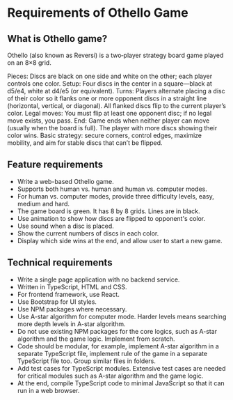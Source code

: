 # Requirements of Othello Game

## What is Othello game?

Othello (also known as Reversi) is a two‑player strategy board game played on an 8×8 grid.

Pieces: Discs are black on one side and white on the other; each player controls one color.
Setup: Four discs in the center in a square—black at d5/e4, white at d4/e5 (or equivalent).
Turns: Players alternate placing a disc of their color so it flanks one or more opponent discs in a straight line (horizontal, vertical, or diagonal). All flanked discs flip to the current player’s color.
Legal moves: You must flip at least one opponent disc; if no legal move exists, you pass.
End: Game ends when neither player can move (usually when the board is full). The player with more discs showing their color wins.
Basic strategy: secure corners, control edges, maximize mobility, and aim for stable discs that can’t be flipped.

## Feature requirements

* Write a web-based Othello game.
* Supports both human vs. human and human vs. computer modes.
* For human vs. computer modes, provide three difficulty levels, easy, medium and hard.
* The game board is green. It has 8 by 8 grids. Lines are in black.
* Use animation to show how discs are flipped to opponent's color.
* Use sound when a disc is placed.
* Show the current numbers of discs in each color.
* Display which side wins at the end, and allow user to start a new game.

## Technical requirements

* Write a single page application with no backend service.
* Written in TypeScript, HTML and CSS.
* For frontend framework, use React.
* Use Bootstrap for UI styles.
* Use NPM packages where necessary.
* Use A-star algorithm for computer mode. Harder levels means searching more depth levels in A-star algorithm.
* Do not use existing NPM packages for the core logics, such as A-star algorithm and the game logic. Implement from scratch.
* Code should be modular, for example, implement A-star algorithm in a separate TypeScript file, implement rule of the game in a separate TypeScript file too. Group similar files in folders.
* Add test cases for TypeScript modules. Extensive test cases are needed for critical modules such as A-star algorithm and the game logic.
* At the end, compile TypeScript code to minimal JavaScript so that it can run in a web browser.